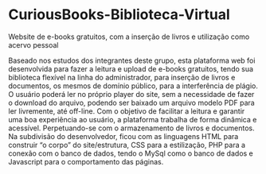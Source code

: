 # CuriousBooks-Biblioteca-Virtual
Website de e-books gratuitos, com a inserção de livros e utilização como acervo pessoal

Baseado nos estudos dos integrantes deste grupo, esta plataforma web foi desenvolvida para fazer a leitura e upload de e-books gratuitos, tendo sua biblioteca flexível na linha do administrador, para inserção de livros e documentos, os mesmos de domínio público, para a interferência de plágio. O usuário poderá ler no próprio player do site, sem a necessidade de fazer o download do arquivo, podendo ser baixado um arquivo modelo PDF para ler livremente, até off-line.
Com o objetivo de facilitar a leitura e garantir uma boa experiência ao usuário, a plataforma trabalha de forma dinâmica e acessível. Perpetuando-se com o armazenamento de livros e documentos.
Na subdivisão do desenvolvedor, ficou com as linguagens HTML para construir “o corpo” do site/estrutura, CSS para a estilização, PHP para a conexão com o banco de dados, tendo o MySql como o banco de dados e Javascript para o comportamento das páginas.
